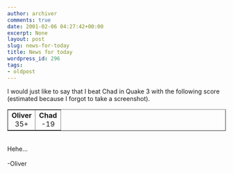 ```yaml
---
author: archiver
comments: true
date: 2001-02-06 04:27:42+00:00
excerpt: None
layout: post
slug: news-for-today
title: News for today
wordpress_id: 296
tags:
- oldpost
---
```


I would just like to say that I beat Chad in Quake 3 with the following score (estimated because I forgot to take a screenshot).<br /><table border="1" align="center"><tr><td align="center"><b>Oliver</b><br />35+</td><td align="center"><b>Chad</b><br />-19</td></tr></table><br />Hehe...<br /><br />-Oliver